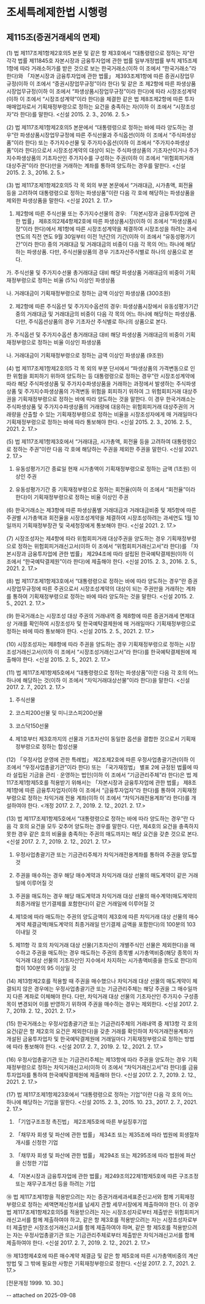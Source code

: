 # 조세특례제한법 시행령

## 제115조(증권거래세의 면제) 

(1) 법 제117조제1항제2호의5 본문 및 같은 항 제3호에서 “대통령령으로 정하는 자”란 각각 법률 제11845호 자본시장과 금융투자업에 관한 법률 일부개정법률 부칙 제15조제1항에 따라 거래소허가를 받은 것으로 보는 한국거래소(이하 이 조에서 “한국거래소”라 한다)와 「자본시장과 금융투자업에 관한 법률」 제393조제1항에 따른 증권시장업무규정(이하 이 조에서 “증권시장업무규정”이라 한다) 및 같은 조 제2항에 따른 파생상품시장업무규정(이하 이 조에서 “파생상품시장업무규정”이라 한다)에 따라 시장조성계약(이하 이 조에서 “시장조성계약”이라 한다)을 체결한 같은 법 제8조제2항에 따른 투자매매업자로서 기획재정부령으로 정하는 요건을 충족하는 자(이하 이 조에서 “시장조성자”라 한다)를 말한다. <신설 2015. 2. 3., 2016. 2. 5.>

(2) 법 제117조제1항제2호의5 본문에서 “대통령령으로 정하는 바에 따라 양도하는 경우”란 파생상품시장업무규정에 따른 주식선물과 주식옵션(이하 이 조에서 “주식파생상품”이라 한다) 또는 주가지수선물 및 주가지수옵션(이하 이 조에서 “주가지수파생상품”이라 한다)으로서 시장조성계약의 대상이 되는 주식파생상품의 기초자산이거나 주가지수파생상품의 기초자산인 주가지수를 구성하는 주권(이하 이 조에서 “위험회피거래 대상주권”이라 한다)만을 거래하는 계좌를 통하여 양도하는 경우를 말한다. <신설 2015. 2. 3., 2016. 2. 5.>

(3) 법 제117조제1항제2호의5 각 목 외의 부분 본문에서 “거래대금, 시가총액, 회전율 등을 고려하여 대통령령으로 정하는 파생상품”이란 다음 각 호에 해당하는 파생상품을 제외한 파생상품을 말한다. <신설 2021. 2. 17.>

1. 제2항에 따른 주식선물 또는 주가지수선물의 경우: 「자본시장과 금융투자업에 관한 법률」 제8조의2제4항제2호에 따른 파생상품시장(이하 이 조에서 “파생상품시장”이라 한다)에서 제1항에 따른 시장조성계약을 체결하여 시장조성을 하려는 과세연도의 직전 연도 9월 30일부터 이전 1년간의 기간(이하 이 조에서 “유동성평가기간”이라 한다) 중의 거래대금 및 거래대금의 비중이 다음 각 목의 어느 하나에 해당하는 파생상품. 다만, 주식선물상품의 경우 기초자산주식별로 하나의 상품으로 본다.

가. 주식선물 및 주가지수선물 총거래대금 대비 해당 파생상품 거래대금의 비중이 기획재정부령으로 정하는 비율 (5%) 이상인 파생상품

나. 거래대금이 기획재정부령으로 정하는 금액 이상인 파생상품 (300조원)

2. 제2항에 따른 주식옵션 및 주가지수옵션의 경우: 파생상품시장에서 유동성평가기간 중의 거래대금 및 거래대금의 비중이 다음 각 목의 어느 하나에 해당하는 파생상품. 다만, 주식옵션상품의 경우 기초자산 주식별로 하나의 상품으로 본다.

가. 주식옵션 및 주가지수옵션 총거래대금 대비 해당 파생상품 거래대금의 비중이 기획재정부령으로 정하는 비율 이상인 파생상품

나. 거래대금이 기획재정부령으로 정하는 금액 이상인 파생상품 (9조원)

(4) 법 제117조제1항제2호의5 각 목 외의 부분 단서에서 “파생상품의 가격변동으로 인한 위험을 회피하기 위하여 양도하는 등 대통령령으로 정하는 경우”란 시장조성계약에 따라 해당 주식파생상품 및 주가지수파생상품을 거래하는 과정에서 발생하는 주식파생상품 및 주가지수파생상품의 가격변동 위험을 회피하기 위하여 그 위험회피거래 대상주권을 기획재정부령으로 정하는 바에 따라 양도하는 것을 말한다. 이 경우 한국거래소는 주식파생상품 및 주가지수파생상품의 거래량에 대응하는 위험회피거래 대상주권의 거래량을 산출할 수 있는 기획재정부령으로 정하는 비율을 시장조성자에게 매 거래일마다 기획재정부령으로 정하는 바에 따라 통보해야 한다. <신설 2015. 2. 3., 2016. 2. 5., 2021. 2. 17.>

(5) 법 제117조제1항제3호에서 “거래대금, 시가총액, 회전율 등을 고려하여 대통령령으로 정하는 주권”이란 다음 각 호에 해당하는 주권을 제외한 주권을 말한다. <신설 2021. 2. 17.>

1. 유동성평가기간 종료일 현재 시가총액이 기획재정부령으로 정하는 금액 (1조원) 이상인 주권

2. 유동성평가기간 중 기획재정부령으로 정하는 회전율(이하 이 조에서 “회전율”이라 한다)이 기획재정부령으로 정하는 비율 이상인 주권

(6) 한국거래소는 제3항에 따른 파생상품별 거래대금과 거래대금비중 및 제5항에 따른 주권별 시가총액과 회전율을 시장조성계약을 체결하여 시장조성하려는 과세연도 1월 10일까지 기획재정부장관 및 국세청장에게 통보해야 한다. <신설 2021. 2. 17.>

(7) 시장조성자는 제4항에 따라 위험회피거래 대상주권을 양도하는 경우 기획재정부령으로 정하는 위험회피거래신고서(이하 이 조에서 “위험회피거래신고서”라 한다)를 「자본시장과 금융투자업에 관한 법률」 제294조에 따라 설립된 한국예탁결제원(이하 이 조에서 “한국예탁결제원”이라 한다)에 제출해야 한다. <신설 2015. 2. 3., 2016. 2. 5., 2021. 2. 17.>

(8) 법 제117조제1항제3호에서 “대통령령으로 정하는 바에 따라 양도하는 경우”란 증권시장업무규정에 따른 주권으로서 시장조성계약의 대상이 되는 주권만을 거래하는 계좌를 통하여 기획재정부령으로 정하는 바에 따라 양도하는 것을 말한다. <신설 2015. 2. 5., 2021. 2. 17.>

(9) 한국거래소는 시장조성 대상 주권의 거래내역 중 제8항에 따른 증권거래세 면제대상 거래를 확인하여 시장조성자 및 한국예탁결제원에 매 거래일마다 기획재정부령으로 정하는 바에 따라 통보해야 한다. <신설 2015. 2. 5., 2021. 2. 17.>

(10) 시장조성자는 제8항에 따라 주권을 양도하는 경우 기획재정부령으로 정하는 시장조성거래신고서(이하 이 조에서 “시장조성거래신고서”라 한다)를 한국예탁결제원에 제출해야 한다. <신설 2015. 2. 5., 2021. 2. 17.>

(11) 법 제117조제1항제5호에서 “대통령령으로 정하는 파생상품”이란 다음 각 호의 어느 하나에 해당하는 것(이하 이 조에서 “차익거래대상선물”이라 한다)을 말한다. <신설 2017. 2. 7., 2021. 2. 17.>

1. 주식선물

2. 코스피200선물 및 미니코스피200선물

3. 코스닥150선물

4. 제1호부터 제3호까지의 선물과 기초자산이 동일한 옵션을 결합한 것으로서 기획재정부령으로 정하는 합성선물

(12) 「우정사업 운영에 관한 특례법」 제2조제2호에 따른 우정사업총괄기관(이하 이 조에서 “우정사업총괄기관”이라 한다) 또는 「국가재정법」 별표 2에 규정된 법률에 따라 설립된 기금을 관리ㆍ운영하는 법인(이하 이 조에서 “기금관리주체”라 한다)은 법 제117조제1항제5호를 적용받기 위해서는 「자본시장과 금융투자업에 관한 법률」 제8조제1항에 따른 금융투자업자(이하 이 조에서 “금융투자업자”라 한다)를 통하여 기획재정부령으로 정하는 차익거래 전용 계좌(이하 이 조에서 “차익거래전용계좌”라 한다)를 개설하여야 한다. <개정 2017. 2. 7., 2019. 2. 12., 2021. 2. 17.>

(13) 법 제117조제1항제5호에서 “대통령령으로 정하는 바에 따라 양도하는 경우”란 다음 각 호의 요건을 모두 갖추어 양도하는 경우를 말한다. 다만, 제4호의 요건을 충족하지 못한 경우 같은 호의 비율을 충족하는 주권의 매도까지는 해당 요건을 갖춘 것으로 본다. <신설 2017. 2. 7., 2019. 2. 12., 2021. 2. 17.>

1. 우정사업총괄기관 또는 기금관리주체가 차익거래전용계좌를 통하여 주권을 양도할 것

2. 주권을 매수하는 경우 해당 매수계약과 차익거래 대상 선물의 매도계약이 같은 거래일에 이루어질 것

3. 주권을 매도하는 경우 해당 매도계약과 차익거래 대상 선물의 매수계약(매도계약의 최종거래일 만기결제를 포함한다)이 같은 거래일에 이루어질 것

4. 제1호에 따라 매도하는 주권의 양도금액이 제3호에 따른 차익거래 대상 선물의 매수계약 체결금액(매도계약의 최종거래일 만기결제 금액을 포함한다)의 100분의 103 이내일 것

5. 제11항 각 호의 차익거래 대상 선물(기초자산이 개별주식인 선물은 제외한다)을 매수하고 주권을 매도하는 경우 매도하는 주권의 종목별 시가총액비중(해당 종목이 차익거래 대상 선물의 기초자산인 지수에서 차지하는 시가총액비중을 한도로 한다)의 합이 100분의 95 이상일 것

(14) 제13항제2호를 적용할 때 주권을 매수했으나 차익거래 대상 선물의 매도계약이 체결되지 않은 경우에는 우정사업총괄기관 또는 기금관리주체는 해당 주권을 그 매수일까지 다른 계좌로 이체해야 한다. 다만, 차익거래 대상 선물의 기초자산인 주가지수 구성종목이 변경되어 이를 반영하기 위하여 주권을 매수하는 경우는 제외한다. <신설 2017. 2. 7., 2019. 2. 12., 2021. 2. 17.>

(15) 한국거래소는 우정사업총괄기관 또는 기금관리주체의 거래내역 중 제13항 각 호의 요건(같은 항 제2호의 요건은 제외한다)을 갖춘 거래를 확인하여 차익거래전용계좌가 개설된 금융투자업자 및 한국예탁결제원에 거래일마다 기획재정부령으로 정하는 방법에 따라 통보해야 한다. <신설 2017. 2. 7., 2019. 2. 12., 2021. 2. 17.>

(16) 우정사업총괄기관 또는 기금관리주체는 제13항에 따라 주권을 양도하는 경우 기획재정부령으로 정하는 차익거래신고서(이하 이 조에서 “차익거래신고서”라 한다)를 금융투자업자를 통하여 한국예탁결제원에 제출해야 한다. <신설 2017. 2. 7., 2019. 2. 12., 2021. 2. 17.>

(17) 법 제117조제1항제23호에서 “대통령령으로 정하는 기업”이란 다음 각 호의 어느 하나에 해당하는 기업을 말한다. <신설 2015. 2. 3., 2015. 10. 23., 2017. 2. 7., 2021. 2. 17.>

1. 「기업구조조정 촉진법」 제2조제5호에 따른 부실징후기업

2. 「채무자 회생 및 파산에 관한 법률」 제34조 또는 제35조에 따라 법원에 회생절차개시를 신청한 기업

3. 「채무자 회생 및 파산에 관한 법률」 제294조 또는 제295조에 따라 법원에 파산을 신청한 기업

4. 「자본시장과 금융투자업에 관한 법률」제249조의22제1항제5호에 따른 구조조정 또는 재무구조개선 등을 하려는 기업

⑱ 법 제117조제1항을 적용받으려는 자는 증권거래세과세표준신고서와 함께 기획재정부령으로 정하는 세액면제신청서를 납세지 관할 세무서장에게 제출하여야 한다. 이 경우 법 제117조제1항제2호의5를 적용받으려는 자는 시장조성자로부터 제출받은 위험회피거래신고서를 함께 제출하여야 하고, 같은 항 제3호를 적용받으려는 자는 시장조성자로부터 제출받은 시장조성거래신고서를 함께 제출하여야 하며, 같은 항 제5호를 적용받으려는 자는 우정사업총괄기관 또는 기금관리주체로부터 제출받은 차익거래신고서를 함께 제출하여야 한다. <신설 2017. 2. 7., 2019. 2. 12., 2021. 2. 17.>

⑲ 제13항제4호에 따른 매수계약 체결금 및 같은 항 제5호에 따른 시가총액비중의 계산 방법 및 그 밖에 필요한 사항은 기획재정부령으로 정한다. <신설 2017. 2. 7., 2021. 2. 17.>

[전문개정 1999. 10. 30.]

-- attached on 2025-09-08